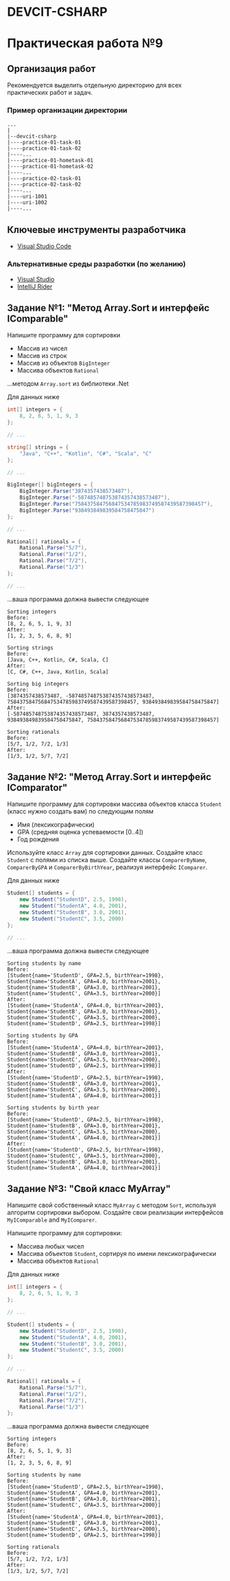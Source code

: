 # DEVCIT-CSHARP
Практическая работа №9
======================

## Организация работ

Рекомендуется выделить отдельную директорию для всех практических работ и задач.

### Пример организации директории

```
...
|
|--devcit-csharp
|----practice-01-task-01
|----practice-01-task-02
|----...
|----practice-01-hometask-01
|----practice-01-hometask-02
|----...
|----practice-02-task-01
|----practice-02-task-02
|----...
|----uri-1001
|----uri-1002
|----...
```

## Ключевые инструменты разработчика

* [Visual Studio Code](https://code.visualstudio.com)

### Альтернативные среды разработки (по желанию)

* [Visual Studio](https://visualstudio.microsoft.com)
* [IntelliJ Rider](https://www.jetbrains.com/rider)

## Задание №1: "Метод Array.Sort и интерфейс IComparable"

Напишите программу для сортировки

* Массив из чисел
* Массив из строк
* Массив из объектов `BigInteger`
* Массива объектов `Rational`

...методом `Array.sort` из библиотеки .Net

Для данных ниже

```C#
int[] integers = {
    8, 2, 6, 5, 1, 9, 3
};

// ...

string[] strings = {
    "Java", "C++", "Kotlin", "C#", "Scala", "C"
};

// ...

BigInteger[] bigIntegers = {
    BigInteger.Parse("3874357438573487"),
    BigInteger.Parse("-587485748753874357438573487"),
    BigInteger.Parse("758437584756847534785983749587439587398457"),
    BigInteger.Parse("938493849839584758475847")
};

// ...

Rational[] rationals = {
    Rational.Parse("5/7"),
    Rational.Parse("1/2"),
    Rational.Parse("7/2"),
    Rational.Parse("1/3")
};

// ...
```

...ваша программа должна вывести следующее

```
Sorting integers
Before:
[8, 2, 6, 5, 1, 9, 3]
After:
[1, 2, 3, 5, 6, 8, 9]

Sorting strings
Before:
[Java, C++, Kotlin, C#, Scala, C]
After:
[C, C#, C++, Java, Kotlin, Scala]

Sorting big integers
Before:
[3874357438573487, -587485748753874357438573487, 758437584756847534785983749587439587398457, 938493849839584758475847]
After:
[-587485748753874357438573487, 3874357438573487, 938493849839584758475847, 758437584756847534785983749587439587398457]

Sorting rationals
Before:
[5/7, 1/2, 7/2, 1/3]
After:
[1/3, 1/2, 5/7, 7/2]
```

## Задание №2: "Метод Array.Sort и интерфейс IComparator"

Напишите программу для сортировки массива объектов класса `Student` (класс нужно создать вам) по следующим полям

* Имя (лексикографически)
* GPA (средняя оценка успеваемости [0..4])
* Год рождения

Используйте класс `Array` для сортировки данных. Создайте класс `Student` с полями из списка выше. Создайте классы `ComparerByName`, `ComparerByGPA` и `ComparerByBirthYear`, реализуя интерфейс `IComparer`.

Для данных ниже

```java
Student[] students = {
    new Student("StudentD", 2.5, 1998),
    new Student("StudentA", 4.0, 2001),
    new Student("StudentB", 3.0, 2001),
    new Student("StudentC", 3.5, 2000)
};

// ...
```

...ваша программа должна вывести следующее

```
Sorting students by name
Before:
[Student{name='StudentD', GPA=2.5, birthYear=1998}, Student{name='StudentA', GPA=4.0, birthYear=2001}, Student{name='StudentB', GPA=3.0, birthYear=2001}, Student{name='StudentC', GPA=3.5, birthYear=2000}]
After:
[Student{name='StudentA', GPA=4.0, birthYear=2001}, Student{name='StudentB', GPA=3.0, birthYear=2001}, Student{name='StudentC', GPA=3.5, birthYear=2000}, Student{name='StudentD', GPA=2.5, birthYear=1998}]

Sorting students by GPA
Before:
[Student{name='StudentA', GPA=4.0, birthYear=2001}, Student{name='StudentB', GPA=3.0, birthYear=2001}, Student{name='StudentC', GPA=3.5, birthYear=2000}, Student{name='StudentD', GPA=2.5, birthYear=1998}]
After:
[Student{name='StudentD', GPA=2.5, birthYear=1998}, Student{name='StudentB', GPA=3.0, birthYear=2001}, Student{name='StudentC', GPA=3.5, birthYear=2000}, Student{name='StudentA', GPA=4.0, birthYear=2001}]

Sorting students by birth year
Before:
[Student{name='StudentD', GPA=2.5, birthYear=1998}, Student{name='StudentB', GPA=3.0, birthYear=2001}, Student{name='StudentC', GPA=3.5, birthYear=2000}, Student{name='StudentA', GPA=4.0, birthYear=2001}]
After:
[Student{name='StudentD', GPA=2.5, birthYear=1998}, Student{name='StudentC', GPA=3.5, birthYear=2000}, Student{name='StudentB', GPA=3.0, birthYear=2001}, Student{name='StudentA', GPA=4.0, birthYear=2001}]
```

## Задание №3: "Свой класс MyArray"

Напишите свой собственный класс `MyArray` с методом `Sort`, используя алгоритм сортировки выбором. Создайте свои реализации интерфейсов `MyIComparable` and `MyIComparer`.

Напишите программу для сортировки:

* Массива любых чисел
* Массива объектов `Student`, сортируя по имени лексикографически
* Массива объектов `Rational`

Для данных ниже

```c#
int[] integers = {
    8, 2, 6, 5, 1, 9, 3
};

// ...

Student[] students = {
    new Student("StudentD", 2.5, 1998),
    new Student("StudentA", 4.0, 2001),
    new Student("StudentB", 3.0, 2001),
    new Student("StudentC", 3.5, 2000)
};

// ...

Rational[] rationals = {
    Rational.Parse("5/7"),
    Rational.Parse("1/2"),
    Rational.Parse("7/2"),
    Rational.Parse("1/3")
};
```

...ваша программа должна вывести следующее

```
Sorting integers
Before:
[8, 2, 6, 5, 1, 9, 3]
After:
[1, 2, 3, 5, 6, 8, 9]

Sorting students by name
Before:
[Student{name='StudentD', GPA=2.5, birthYear=1998}, Student{name='StudentA', GPA=4.0, birthYear=2001}, Student{name='StudentB', GPA=3.0, birthYear=2001}, Student{name='StudentC', GPA=3.5, birthYear=2000}]
After:
[Student{name='StudentA', GPA=4.0, birthYear=2001}, Student{name='StudentB', GPA=3.0, birthYear=2001}, Student{name='StudentC', GPA=3.5, birthYear=2000}, Student{name='StudentD', GPA=2.5, birthYear=1998}]

Sorting rationals
Before:
[5/7, 1/2, 7/2, 1/3]
After:
[1/3, 1/2, 5/7, 7/2]
```